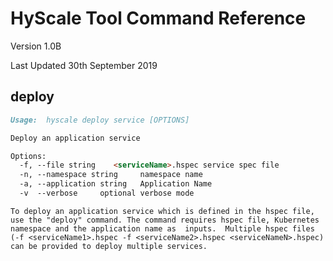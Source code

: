 # HyScale Tool Command Reference

Version 1.0B

Last Updated 30th September 2019



## deploy

```markdown
Usage:  hyscale deploy service [OPTIONS] 

Deploy an application service

Options:
  -f, --file string    <serviceName>.hspec service spec file
  -n, --namespace string     namespace name
  -a, --application string   Application Name
  -v  --verbose     optional verbose mode
```

    To deploy an application service which is defined in the hspec file, use the "deploy" command. The command requires hspec file, Kubernetes namespace and the application name as  inputs.  Multiple hspec files (-f <serviceName1>.hspec -f <serviceName2>.hspec <serviceNameN>.hspec) can be provided to deploy multiple services.
